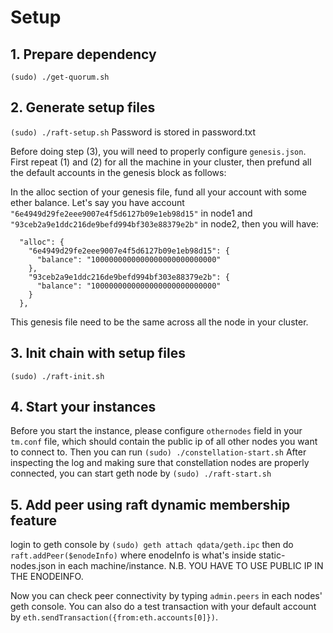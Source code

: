 # Setup

## 1. Prepare dependency
`(sudo) ./get-quorum.sh`


## 2. Generate setup files
`(sudo) ./raft-setup.sh`
Password is stored in password.txt

Before doing step (3), you will need to properly configure `genesis.json`.
First repeat (1) and (2) for all the machine in your cluster, then prefund all the
default accounts in the genesis block as follows:

In the alloc section of your genesis file, fund all your account with some ether
balance. Let's say you have account `"6e4949d29fe2eee9007e4f5d6127b09e1eb98d15"`
in node1 and `"93ceb2a9e1ddc216de9befd994bf303e88379e2b"` in node2, then you will
have:
```
  "alloc": {
    "6e4949d29fe2eee9007e4f5d6127b09e1eb98d15": {
      "balance": "1000000000000000000000000000"
    },
    "93ceb2a9e1ddc216de9befd994bf303e88379e2b": {
      "balance": "1000000000000000000000000000"
    }
  },
```
This genesis file need to be the same across all the node in your cluster.

## 3. Init chain with setup files
`(sudo) ./raft-init.sh`

## 4. Start your instances
Before you start the instance, please configure `othernodes` field in your `tm.conf`
file, which should contain the public ip of all other nodes you want to connect to.
Then you can run
`(sudo) ./constellation-start.sh`
After inspecting the log and making sure that constellation nodes are properly connected,
you can start geth node by
`(sudo) ./raft-start.sh`

## 5. Add peer using raft dynamic membership feature
login to geth console by
`(sudo) geth attach qdata/geth.ipc`
then do
`raft.addPeer($enodeInfo)`
where enodeInfo is what's inside static-nodes.json in each machine/instance.
N.B. YOU HAVE TO USE PUBLIC IP IN THE ENODEINFO.

Now you can check peer connectivity by typing `admin.peers` in each nodes' geth console.
You can also do a test transaction with your default account by
`eth.sendTransaction({from:eth.accounts[0]})`.
